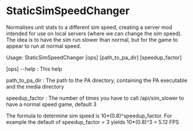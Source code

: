 StaticSimSpeedChanger
=====================
Normalises unit stats to a different sim speed, creating a server mod intended for use on local servers (where we can change the sim speed). The idea is to have the sim run slower than normal, but for the game to appear to run at normal speed.

Usage: StaticSimSpeedChanger [ops] [path_to_pa_dir] [speedup_factor]

  [ops]
    --help : This help

  path_to_pa_dir : The path to the PA directory, containing the PA executable
                   and the media directory

  speedup_factor : The number of times you have to call /api/sim_slower to
                   have a normal speed game, default 3

The formula to determine sim speed is 10*(0.8)^speedup_factor. For example the
default of speedup_factor = 3 yields 10*(0.8)^3 = 5.12 FPS